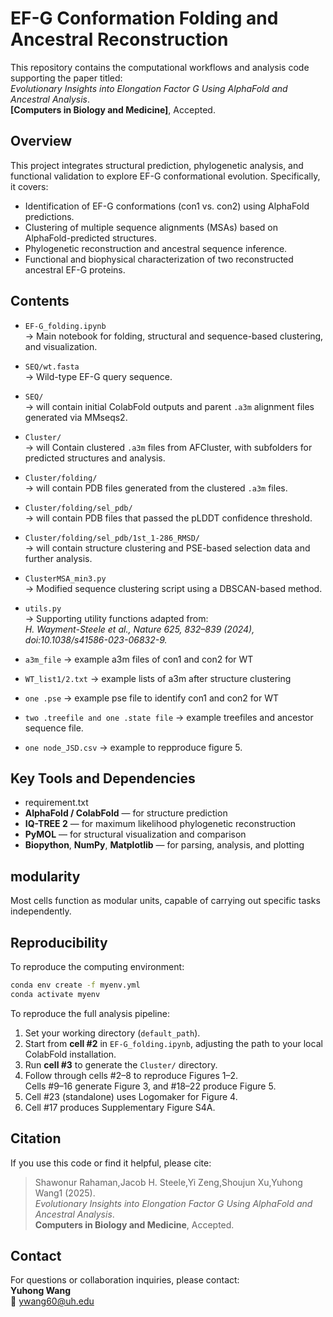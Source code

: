 # EF-G Conformation Folding and Ancestral Reconstruction

This repository contains the computational workflows and analysis code supporting the paper titled:  
*Evolutionary Insights into Elongation Factor G Using AlphaFold and Ancestral Analysis*.  
**[Computers in Biology and Medicine]**, Accepted.

## Overview

This project integrates structural prediction, phylogenetic analysis, and functional validation to explore EF-G conformational evolution. Specifically, it covers:

- Identification of EF-G conformations (con1 vs. con2) using AlphaFold predictions.
- Clustering of multiple sequence alignments (MSAs) based on AlphaFold-predicted structures.
- Phylogenetic reconstruction and ancestral sequence inference.
- Functional and biophysical characterization of two reconstructed ancestral EF-G proteins.

## Contents

- `EF-G_folding.ipynb`  
  → Main notebook for folding, structural and sequence-based clustering, and visualization.

- `SEQ/wt.fasta`  
  → Wild-type EF-G query sequence.

- `SEQ/`  
  → will contain initial ColabFold outputs and parent `.a3m` alignment files generated via MMseqs2.

- `Cluster/`  
  → will Contain clustered `.a3m` files from AFCluster, with subfolders for predicted structures and analysis.

- `Cluster/folding/`  
  → will contain PDB files generated from the clustered `.a3m` files.

- `Cluster/folding/sel_pdb/`  
  → will contain PDB files that passed the pLDDT confidence threshold.

- `Cluster/folding/sel_pdb/1st_1-286_RMSD/`  
  → will contain structure clustering and PSE-based selection data and further analysis.

- `ClusterMSA_min3.py`  
  → Modified sequence clustering script using a DBSCAN-based method.

- `utils.py`  
  → Supporting utility functions adapted from:  
    *H. Wayment-Steele et al., Nature 625, 832–839 (2024), doi:10.1038/s41586-023-06832-9.*
- `a3m_file`
	→ example a3m files of con1 and con2 for WT
- `WT_list1/2.txt`
	→ example lists of a3m after structure clustering
- `one .pse`
	→ example pse file to identify con1 and con2 for WT
- `two .treefile and one .state file`
	→ example treefiles and ancestor sequence file.
	
- `one node_JSD.csv`
	→ example to repproduce figure 5.

## Key Tools and Dependencies
- requirement.txt
- **AlphaFold / ColabFold** — for structure prediction  
- **IQ-TREE 2** — for maximum likelihood phylogenetic reconstruction  
- **PyMOL** — for structural visualization and comparison  
- **Biopython**, **NumPy**, **Matplotlib** — for parsing, analysis, and plotting

## modularity
Most cells function as modular units, capable of carrying out specific tasks independently. 

## Reproducibility
To reproduce the computing environment:
```bash
conda env create -f myenv.yml
conda activate myenv  
```
To reproduce the full analysis pipeline:

1. Set your working directory (`default_path`).
2. Start from **cell #2** in `EF-G_folding.ipynb`, adjusting the path to your local ColabFold installation.
3. Run **cell #3** to generate the `Cluster/` directory.
4. Follow through cells #2–8 to reproduce Figures 1–2.  
   Cells #9–16 generate Figure 3, and #18–22 produce Figure 5.  
5. Cell #23 (standalone) uses Logomaker for Figure 4.  
6. Cell #17 produces Supplementary Figure S4A.

## Citation

If you use this code or find it helpful, please cite:

> Shawonur Rahaman,Jacob H. Steele,Yi Zeng,Shoujun Xu,Yuhong Wang1 (2025).  
> *Evolutionary Insights into Elongation Factor G Using AlphaFold and Ancestral Analysis*.  
> **Computers in Biology and Medicine**, Accepted.

## Contact

For questions or collaboration inquiries, please contact:  
**Yuhong Wang**  
📧 ywang60@uh.edu

